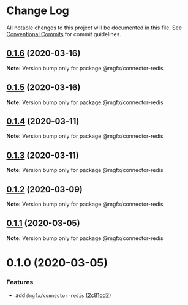# Change Log

All notable changes to this project will be documented in this file.
See [Conventional Commits](https://conventionalcommits.org) for commit guidelines.

## [0.1.6](https://github.com/ai-labs-team/mgFx/compare/@mgfx/connector-redis@0.1.5...@mgfx/connector-redis@0.1.6) (2020-03-16)

**Note:** Version bump only for package @mgfx/connector-redis





## [0.1.5](https://github.com/ai-labs-team/mgFx/compare/@mgfx/connector-redis@0.1.4...@mgfx/connector-redis@0.1.5) (2020-03-16)

**Note:** Version bump only for package @mgfx/connector-redis





## [0.1.4](https://github.com/ai-labs-team/mgFx/compare/@mgfx/connector-redis@0.1.3...@mgfx/connector-redis@0.1.4) (2020-03-11)

**Note:** Version bump only for package @mgfx/connector-redis





## [0.1.3](https://github.com/ai-labs-team/mgFx/compare/@mgfx/connector-redis@0.1.2...@mgfx/connector-redis@0.1.3) (2020-03-11)

**Note:** Version bump only for package @mgfx/connector-redis





## [0.1.2](https://github.com/ai-labs-team/mgFx/compare/@mgfx/connector-redis@0.1.1...@mgfx/connector-redis@0.1.2) (2020-03-09)

**Note:** Version bump only for package @mgfx/connector-redis





## [0.1.1](https://github.com/ai-labs-team/mgFx/compare/@mgfx/connector-redis@0.1.0...@mgfx/connector-redis@0.1.1) (2020-03-05)

**Note:** Version bump only for package @mgfx/connector-redis





# 0.1.0 (2020-03-05)


### Features

* add `@mgfx/connector-redis` ([2c81cd2](https://github.com/ai-labs-team/mgFx/commit/2c81cd2))
